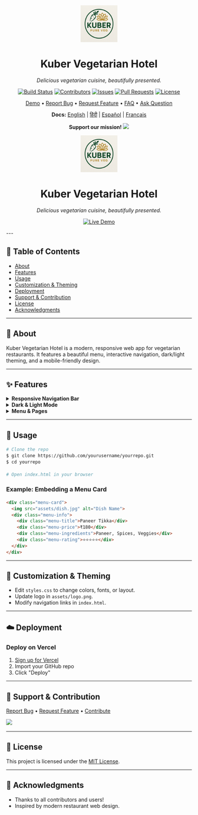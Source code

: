 <!-- LOGO & TITLE -->
<p align="center">
  <img src="assets/logo.png" alt="Kuber Logo" width="100"/>
</p>
<h1 align="center">Kuber Vegetarian Hotel</h1>
<p align="center"><em>Delicious vegetarian cuisine, beautifully presented.</em></p>

<!-- BADGES -->
<p align="center">
  <a href="#"><img src="https://img.shields.io/badge/build-passing-brightgreen" alt="Build Status"></a>
  <a href="#"><img src="https://img.shields.io/github/contributors/yourusername/yourrepo" alt="Contributors"></a>
  <a href="#"><img src="https://img.shields.io/github/issues/yourusername/yourrepo" alt="Issues"></a>
  <a href="#"><img src="https://img.shields.io/github/issues-pr/yourusername/yourrepo" alt="Pull Requests"></a>
  <a href="#"><img src="https://img.shields.io/github/license/yourusername/yourrepo" alt="License"></a>
</p>

<!-- NAVIGATION LINKS -->
<p align="center">
  <a href="#demo">Demo</a> •
  <a href="#report-bug">Report Bug</a> •
  <a href="#request-feature">Request Feature</a> •
  <a href="#faq">FAQ</a> •
  <a href="#ask-question">Ask Question</a>
</p>

<!-- LANGUAGE SELECTION -->
<p align="center">
  <b>Docs:</b>
  <a href="#">English</a> | <a href="#">हिंदी</a> | <a href="#">Español</a> | <a href="#">Français</a>
</p>

<!-- DONATION & NOTICE -->
<p align="center">
  <b>Support our mission!</b> <a href="https://www.buymeacoffee.com/yourname"><img src="https://img.shields.io/badge/Donate-Buy%20Me%20a%20Coffee-yellow?logo=buy-me-a-coffee"/></a>
</p>


<!-- LOGO & TITLE -->
<p align="center">
  <img src="assets/logo.png" alt="Kuber Logo" width="100"/>
</p>
<h1 align="center">Kuber Vegetarian Hotel</h1>
<p align="center"><em>Delicious vegetarian cuisine, beautifully presented.</em></p>

<!-- LIVE DEMO BADGE -->
<p align="center">
  <a href="https://kuberpureveg.netlify.app/" target="_blank">
    <img src="https://img.shields.io/badge/Live-Demo-brightgreen?style=for-the-badge&logo=netlify" alt="Live Demo">
  </a>
</p>
---

## 📑 Table of Contents
- [About](#about)
- [Features](#features)
- [Usage](#usage)
- [Customization & Theming](#customization--theming)
- [Deployment](#deployment)
- [Support & Contribution](#support--contribution)
- [License](#license)
- [Acknowledgments](#acknowledgments)

---

## 🥗 About
Kuber Vegetarian Hotel is a modern, responsive web app for vegetarian restaurants. It features a beautiful menu, interactive navigation, dark/light theming, and a mobile-friendly design.

---

## ✨ Features
<details>
<summary><b>Responsive Navigation Bar</b></summary>
<ul>
  <li>Hamburger menu for mobile</li>
  <li>Logo centered, theme switcher on the right</li>
  <li>Auto-close on navigation</li>
</ul>
</details>
<details>
<summary><b>Dark & Light Mode</b></summary>
<ul>
  <li>Toggle with a stylish switch</li>
  <li>Remembers user preference</li>
</ul>
</details>
<details>
<summary><b>Menu & Pages</b></summary>
<ul>
  <li>Dynamic menu cards</li>
  <li>Contact, About, and Location pages</li>
</ul>
</details>

---

## 🚀 Usage
```bash
# Clone the repo
$ git clone https://github.com/yourusername/yourrepo.git
$ cd yourrepo

# Open index.html in your browser
```

### Example: Embedding a Menu Card
```html
<div class="menu-card">
  <img src="assets/dish.jpg" alt="Dish Name">
  <div class="menu-info">
    <div class="menu-title">Paneer Tikka</div>
    <div class="menu-price">₹180</div>
    <div class="menu-ingredients">Paneer, Spices, Veggies</div>
    <div class="menu-rating">⭐⭐⭐⭐⭐</div>
  </div>
</div>
```

---

## 🎨 Customization & Theming
- Edit `styles.css` to change colors, fonts, or layout.
- Update logo in `assets/logo.png`.
- Modify navigation links in `index.html`.

---

## ☁️ Deployment
### Deploy on Vercel
1. [Sign up for Vercel](https://vercel.com/)
2. Import your GitHub repo
3. Click "Deploy"

---

## 🤝 Support & Contribution
<p>
  <a href="https://github.com/yourusername/yourrepo/issues">Report Bug</a> •
  <a href="https://github.com/yourusername/yourrepo/pulls">Request Feature</a> •
  <a href="https://github.com/yourusername/yourrepo/blob/main/CONTRIBUTING.md">Contribute</a>
</p>

<p>
  <a href="https://www.buymeacoffee.com/yourname"><img src="https://img.shields.io/badge/Donate-Buy%20Me%20a%20Coffee-yellow?logo=buy-me-a-coffee"/></a>
</p>

---

## 📝 License
This project is licensed under the [MIT License](LICENSE).

---

## 🙏 Acknowledgments
- Thanks to all contributors and users!
- Inspired by modern restaurant web design.
